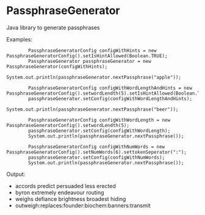 # PassphraseGenerator
Java library to generate passphrases

Examples:
```
        PassphraseGeneratorConfig configWithHints = new PassphraseGeneratorConfig().setIsHintAllowed(Boolean.TRUE);
        PassphraseGenerator passphraseGenerator = new PassphraseGenerator(configWithHints);
        System.out.println(passphraseGenerator.nextPassphrase("apple"));

        PassphraseGeneratorConfig configWithWordLengthAndHints = new PassphraseGeneratorConfig().setwordLendth(5).setIsHintAllowed(Boolean.TRUE);
        passphraseGenerator.setConfig(configWithWordLengthAndHints);
        System.out.println(passphraseGenerator.nextPassphrase("beer"));

        PassphraseGeneratorConfig configWithWordLength = new PassphraseGeneratorConfig().setwordLendth(5);
        passphraseGenerator.setConfig(configWithWordLength);
        System.out.println(passphraseGenerator.nextPassphrase());

        PassphraseGeneratorConfig configWithNumWords = new PassphraseGeneratorConfig().setNumWords(6).settokenSeperator(":");
        passphraseGenerator.setConfig(configWithNumWords);
        System.out.println(passphraseGenerator.nextPassphrase());

```
Output:
* accords predict persuaded less erected
* byron extremely endeavour routing
* weighs defiance brightness broadest hiding
* outweigh:replaces:founder:biochem:banners:transmit
